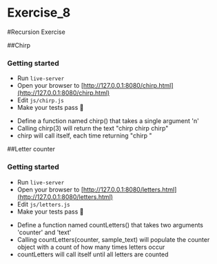 Exercise_8
==========

#Recursion Exercise

##Chirp

### Getting started
* Run `live-server`
* Open your browser to [http://127.0.0.1:8080/chirp.html](http://127.0.0.1:8080/chirp.html)
* Edit `js/chirp.js`
* Make your tests pass :tada:

- Define a function named chirp() that takes a single argument 'n'
- Calling chirp(3) will return the text "chirp chirp chirp"
- chirp will call itself, each time returning "chirp "


##Letter counter

### Getting started
* Run `live-server`
* Open your browser to [http://127.0.0.1:8080/letters.html](http://127.0.0.1:8080/letters.html)
* Edit `js/letters.js`
* Make your tests pass :tada:

- Define a function named countLetters() that takes two arguments 'counter' and 'text'
- Calling countLetters(counter, sample_text) will populate the counter object with a count of how many times letters occur
- countLetters will call itself until all letters are counted
